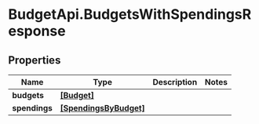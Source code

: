 # BudgetApi.BudgetsWithSpendingsResponse

## Properties

Name | Type | Description | Notes
------------ | ------------- | ------------- | -------------
**budgets** | [**[Budget]**](Budget.md) |  | 
**spendings** | [**[SpendingsByBudget]**](SpendingsByBudget.md) |  | 


